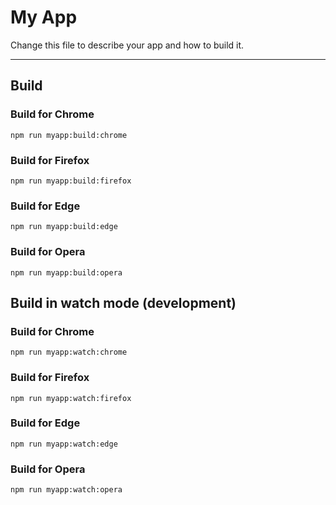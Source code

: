 # My App

Change this file to describe your app and how to build it.

---

## Build

### Build for Chrome

```
npm run myapp:build:chrome
```

### Build for Firefox

```
npm run myapp:build:firefox
```

### Build for Edge

```
npm run myapp:build:edge
```

### Build for Opera

```
npm run myapp:build:opera
```

## Build in watch mode (development)

### Build for Chrome

```
npm run myapp:watch:chrome
```

### Build for Firefox

```
npm run myapp:watch:firefox
```

### Build for Edge

```
npm run myapp:watch:edge
```

### Build for Opera

```
npm run myapp:watch:opera
```
